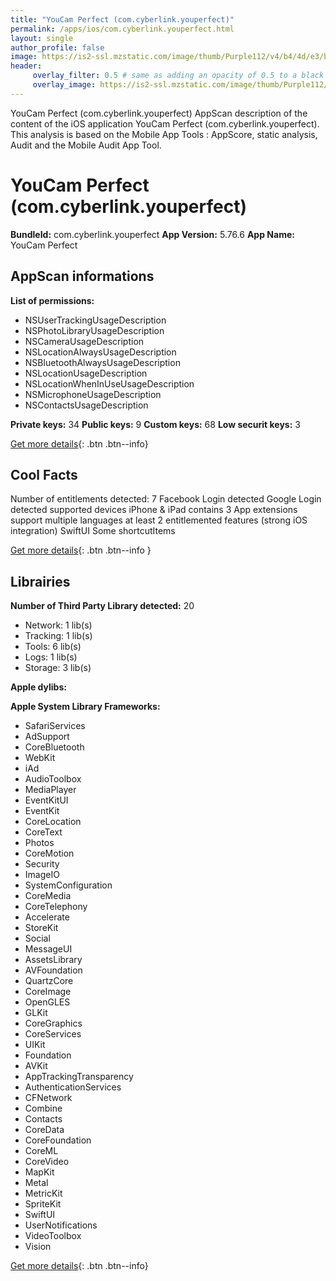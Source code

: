 ```yaml
---
title: "YouCam Perfect (com.cyberlink.youperfect)"
permalink: /apps/ios/com.cyberlink.youperfect.html
layout: single
author_profile: false
image: https://is2-ssl.mzstatic.com/image/thumb/Purple112/v4/b4/4d/e3/b44de3a3-d265-89c9-b8a0-9e8cf617d4c7/AppIcon-1x_U007emarketing-0-5-0-85-220.png/512x512bb.jpg
header: 
     overlay_filter: 0.5 # same as adding an opacity of 0.5 to a black background
     overlay_image: https://is2-ssl.mzstatic.com/image/thumb/Purple112/v4/b4/4d/e3/b44de3a3-d265-89c9-b8a0-9e8cf617d4c7/AppIcon-1x_U007emarketing-0-5-0-85-220.png/512x512bb.jpg
---
```

YouCam Perfect (com.cyberlink.youperfect) AppScan description of the content of the iOS application YouCam Perfect (com.cyberlink.youperfect). This analysis is based on the Mobile App Tools : AppScore, static analysis, Audit and the Mobile Audit App Tool.

# YouCam Perfect (com.cyberlink.youperfect)

**BundleId:** com.cyberlink.youperfect
**App Version:** 5.76.6
**App Name:** YouCam Perfect


## AppScan informations 

**List of permissions:** 
- NSUserTrackingUsageDescription
- NSPhotoLibraryUsageDescription
- NSCameraUsageDescription
- NSLocationAlwaysUsageDescription
- NSBluetoothAlwaysUsageDescription
- NSLocationUsageDescription
- NSLocationWhenInUseUsageDescription
- NSMicrophoneUsageDescription
- NSContactsUsageDescription
  
  
**Private keys:** 34
**Public keys:** 9
**Custom keys:** 68
**Low securit keys:** 3
  
[Get more details](/pricing.html){: .btn .btn--info}

## Cool Facts

Number of entitlements detected: 7
Facebook Login detected
Google Login detected
supported devices iPhone & iPad
contains 3 App extensions
support multiple languages
at least 2 entitlemented features (strong iOS integration)
SwiftUI
Some shortcutItems 
  
[Get more details](/pricing.html){: .btn .btn--info }

## Librairies 
**Number of Third Party Library detected:** 20
- Network: 1 lib(s)
- Tracking: 1 lib(s)
- Tools: 6 lib(s)
- Logs: 1 lib(s)
- Storage: 3 lib(s)


**Apple dylibs:**


**Apple System Library Frameworks:**
- SafariServices
- AdSupport
- CoreBluetooth
- WebKit
- iAd
- AudioToolbox
- MediaPlayer
- EventKitUI
- EventKit
- CoreLocation
- CoreText
- Photos
- CoreMotion
- Security
- ImageIO
- SystemConfiguration
- CoreMedia
- CoreTelephony
- Accelerate
- StoreKit
- Social
- MessageUI
- AssetsLibrary
- AVFoundation
- QuartzCore
- CoreImage
- OpenGLES
- GLKit
- CoreGraphics
- CoreServices
- UIKit
- Foundation
- AVKit
- AppTrackingTransparency
- AuthenticationServices
- CFNetwork
- Combine
- Contacts
- CoreData
- CoreFoundation
- CoreML
- CoreVideo
- MapKit
- Metal
- MetricKit
- SpriteKit
- SwiftUI
- UserNotifications
- VideoToolbox
- Vision


  
[Get more details](/pricing.html){: .btn .btn--info}

